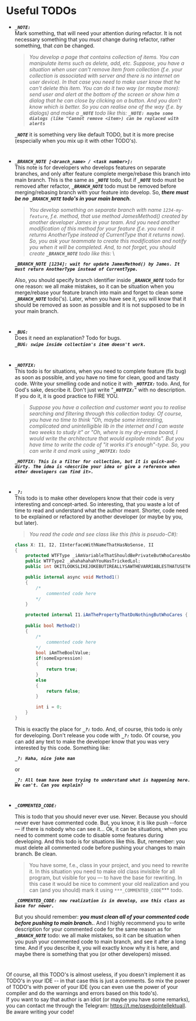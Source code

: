 # Useful TODOs

- ***`_NOTE:`*** \
    Mark something, that will need your attention during refactor. It is not necessary something that you *must* change during refactor, rather something, that *can* be changed.
    > *You develop a page that contains collection of items. You can manipulate items such as delete, add, etc. Suppose, you have a situation when user can't remove item from collection (f.e. your collection is associated with server and there is no internet on user device). In that case you need to make user know that he can't delete this item. You can do it two way (or maybe more): send user and alert at the bottom of the screen or show him a dialog that he can close by clicking on a button. And you don't know which is better. So you can realise one of the way (f.e. by dialogs) and make a **`_NOTE`** todo like this:*
    ***`_NOTE: maybe some dialogs (like "Cannot remove <item>) can be replaced with alerts`***

    ***`_NOTE`*** it is something very like default TODO, but it is more precise (especially when you mix up it with other TODO's).
  
#
  
- ***`_BRANCH_NOTE [<branch_name> / <task number>]:`*** \
    This note is for developers who develops features on separate branches, and only after feature complete merge/rebase this branch into main branch. This is the same as ***`_NOTE`*** todo, but if ***`_NOTE`*** todo must be removed after refactor, ***`_BRANCH_NOTE`*** todo must be removed before merging/rebasing branch with your feature into develop. So, ***there must be no ***`_BRANCH_NOTE`*** todo's in your main branch.***

    > *You develop something on separate branch with name `1234-my-feature`, f.e. method, that use method JamesMethod() created by another developer James in your team. And you need another modification of this method for your feature (f.e. you need it returns AnotherType instead of CurrentType that it returns now). So, you ask your teammate to create this modification and notify you when it will be completed. And, to not forget, you should create **`_BRANCH_NOTE`** todo like this:* \

    ***`_BRANCH_NOTE [1234]: wait for update JamesMethod() by James. It must return AnotherType instead of CurrentType.`*** 

    Also, you should specify branch identifier inside ***`_BRANCH_NOTE`*** todo for one reason: we all make mistakes, so it can be situation when you merge/rebase your feature branch into main and forget to clean some ***`_BRANCH_NOTE`*** todo('s). Later, when you have see it, you will know that it should be removed as soon as possible and it is not supposed to be in your main branch. 

#


- ***`_BUG:`*** \
        Does it need an explanation? Todo for bugs. \
        ***`_BUG: swipe inside collection's item doesn't work.`*** 

#

- ***`_HOTFIX:`*** \
    This todo is for situations, when you need to complete feature (fix bug) as soon as possible, and you have no time for clean, good and tasty code. Write your smelling code and notice it with ***`_HOTFIX:`*** todo. And, for God's sake, describe it. Don't just write "***`_HOTFIX:`***" with no description. If you do it, it is good practice to FIRE YOU. 

    > *Suppose you have a collection and customer want you to realise searching and filtering through this collection today. Of course, you have no time to think "Oh, maybe some interesting, complicated and unintelligible lib in the internet and I can waste two weeks to study it" or "Oh, where is my dry-erase board, I would write the architecture that would explode minds". But you have time to write the code of "it works it's enough"-type. So, you can write it and mark using **`_HOTFIX:`** todo*

    ***`_HOTFIX: This is a filter for collection, but it is quick-and-dirty. The idea is <describe your idea or give a reference when other developers can find it>.`*** 

#

- ***`_?:`*** \
    This todo is to make other developers know that their code is very interesting and concept-arted. So interesting, that you waste a lot of time to read and understand what the author meant. Shorter, code need to be explained or refactored by another developer (or maybe by you, but later).

    > *You read the code and see class like this (this is pseudo-C#):*

    ```csharp
    class X: I1, I2, IInterfaceWithNameThatHasNoSense, II
    {
    	protected WTFType _iAmVariableThatShouldBePrivateButWhoCaresAboutModifiers;
    	public WTFType2 _ahahahahahYouHasTrickedLol;
    	public int OKITLOOKSLIKEJOKEBUTIREALLYSAWTHEVARRIABLESTHATUSETHISCASE = (Type1)(Type2)(Type3)_nooneKnowWhyINeedSoManyCasts;

    	public internal async void Method1()
    	{
    		/*
    			commented code here
    		*/
    	}

    	protected internal I1.iAmThePropertyThatDoNothingButWhoCares { get; set; }
    	
    	public bool Method2()
    	{
    		/*
    			commented code here
    		*/
    		bool iAmTheBoolValue;
    		if(someExpression)
    		{
    			return true;
    		}
    		else
    		{
    			return false;
    		}

    		int i = 0;
    	}
    }
    ```

    This is exactly the place for ***`_?:`*** todo. And, of course, this todo is only for developing. Don't release you code with ***`_?:`*** todo. Of course, you can add any text to make the developer know that you was very interested by this code. Something like:

    ***`_?: Haha, nice joke man`***

    or

    ***`_?: All team have been trying to understand what is happening here. We can't. Can you explain?`***
 
#

- ***`_COMMENTED_CODE:`***
    
    This is todo that you should never ever use. Never. Because you should never ever have commented code. But, you know, it is like push --force — if there is nobody who can see it... Ok, it can be situations, when you need to comment some code to disable some features during developing. And this todo is for situations like this. But, remember: you must delete all commented code before pushing your changes to main branch. Be clean.

    > You have some, f.e., class in your project, and you need to rewrite it. In this situation you need to make old class invisible for all program, but visible for you — to have the base for rewriting. In this case it would be nice to comment your old realization and you can (and you should) mark it using `***_COMMENTED_CODE`*** todo.

    ***`_COMMENTED_CODE: new realization is in develop, use this class as base for newer.`***

    But you should remember: ***you must clean all of your commented code before pushing to main branch.***. And I highly recommend you to write description for your commented code for the same reason as for ***`_BRANCH_NOTE`*** todo: we all make mistakes, so it can be situation when you push your commented code to main branch, and see it after a long time. And if you describe it, you will exactly know why it is here, and maybe there is something that you (or other developers) missed. 
    
 #

Of course, all this TODO's is almost useless, if you doesn't implement it as TODO's in your IDE -- in that case this is just a comments. So mix the power of TODO's with power of your IDE (you can even use the power of your compiler and do the warnings and errors based on this todo's). \
If you want to say that author is an idiot (or maybe you have some remarks), you can contact me through the Telegram: https://t.me/psevdointellektuall. \
Be aware writing your code! 
